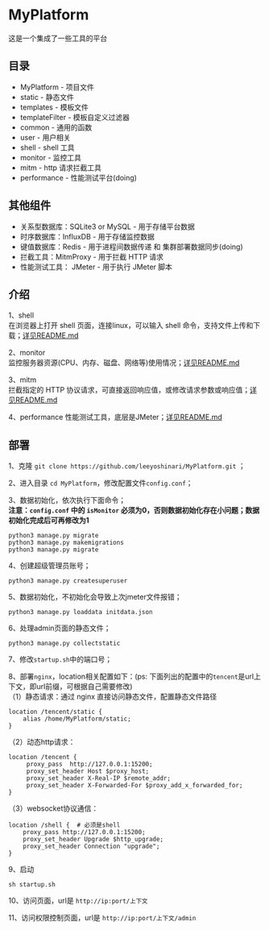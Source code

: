 # MyPlatform
这是一个集成了一些工具的平台

## 目录
- MyPlatform - 项目文件
- static - 静态文件
- templates - 模板文件
- templateFilter - 模板自定义过滤器
- common - 通用的函数
- user - 用户相关
- shell - shell 工具
- monitor - 监控工具
- mitm - http 请求拦截工具
- performance - 性能测试平台(doing)


## 其他组件
- 关系型数据库：SQLite3 or MySQL - 用于存储平台数据
- 时序数据库：InfluxDB - 用于存储监控数据
- 键值数据库：Redis - 用于进程间数据传递 和 集群部署数据同步(doing)
- 拦截工具：MitmProxy - 用于拦截 HTTP 请求
- 性能测试工具： JMeter - 用于执行 JMeter 脚本

## 介绍
1、shell<br>
在浏览器上打开 shell 页面，连接linux，可以输入 shell 命令，支持文件上传和下载；[详见README.md](https://github.com/leeyoshinari/MyPlatform/tree/main/shell)

2、monitor<br>
监控服务器资源(CPU、内存、磁盘、网络等)使用情况；[详见README.md](https://github.com/leeyoshinari/MyPlatform/tree/main/monitor)

3、mitm<br>
拦截指定的 HTTP 协议请求，可直接返回响应值，或修改请求参数或响应值；[详见README.md](https://github.com/leeyoshinari/MyPlatform/tree/main/mitm)

4、performance
性能测试工具，底层是JMeter；[详见README.md](https://github.com/leeyoshinari/MyPlatform/tree/main/performance)


## 部署
1、克隆 `git clone https://github.com/leeyoshinari/MyPlatform.git` ；

2、进入目录 `cd MyPlatform`，修改配置文件`config.conf`；

3、数据初始化，依次执行下面命令；<br>
**注意：`config.conf` 中的 `isMonitor` 必须为0，否则数据初始化存在小问题；数据初始化完成后可再修改为1**
```shell script
python3 manage.py migrate
python3 manage.py makemigrations
python3 manage.py migrate
```

4、创建超级管理员账号；
```shell script
python3 manage.py createsuperuser
```

5、数据初始化，不初始化会导致上次jmeter文件报错；
```shell script
python3 manage.py loaddata initdata.json
```

6、处理admin页面的静态文件；
```shell script
python3 manage.py collectstatic
```

7、修改`startup.sh`中的端口号；

8、部署`nginx`，location相关配置如下：(ps: 下面列出的配置中的`tencent`是url上下文，即url前缀，可根据自己需要修改)<br>
（1）静态请求：通过 nginx 直接访问静态文件，配置静态文件路径
```shell script
location /tencent/static {
    alias /home/MyPlatform/static;
}
```
（2）动态http请求：
```shell script
location /tencent {
     proxy_pass  http://127.0.0.1:15200;
     proxy_set_header Host $proxy_host;
     proxy_set_header X-Real-IP $remote_addr;
     proxy_set_header X-Forwarded-For $proxy_add_x_forwarded_for;
}
```
（3）websocket协议通信：
```shell script
location /shell {  # 必须是shell
    proxy_pass http://127.0.0.1:15200;
    proxy_set_header Upgrade $http_upgrade;
    proxy_set_header Connection "upgrade";
}
```

9、启动
```
sh startup.sh
```

10、访问页面，url是 `http://ip:port/上下文`

11、访问权限控制页面，url是 `http://ip:port/上下文/admin`

